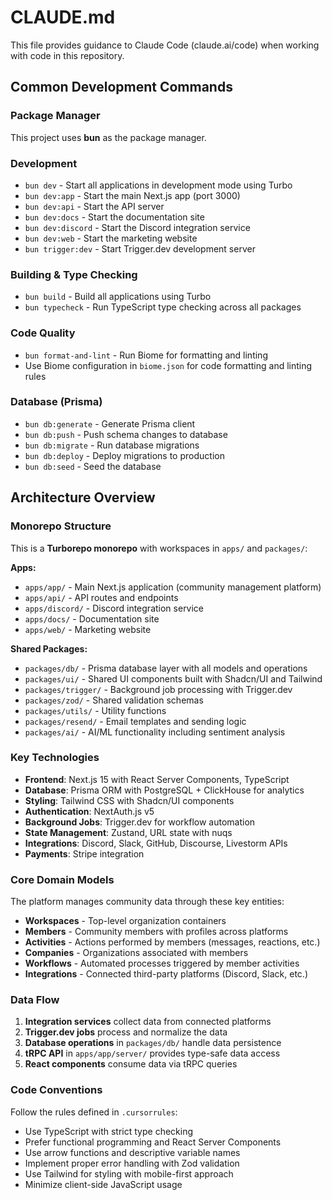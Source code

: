 # CLAUDE.md

This file provides guidance to Claude Code (claude.ai/code) when working with code in this repository.

## Common Development Commands

### Package Manager
This project uses **bun** as the package manager.

### Development
- `bun dev` - Start all applications in development mode using Turbo
- `bun dev:app` - Start the main Next.js app (port 3000)
- `bun dev:api` - Start the API server  
- `bun dev:docs` - Start the documentation site
- `bun dev:discord` - Start the Discord integration service
- `bun dev:web` - Start the marketing website
- `bun trigger:dev` - Start Trigger.dev development server

### Building & Type Checking
- `bun build` - Build all applications using Turbo
- `bun typecheck` - Run TypeScript type checking across all packages

### Code Quality
- `bun format-and-lint` - Run Biome for formatting and linting
- Use Biome configuration in `biome.json` for code formatting and linting rules

### Database (Prisma)
- `bun db:generate` - Generate Prisma client
- `bun db:push` - Push schema changes to database
- `bun db:migrate` - Run database migrations
- `bun db:deploy` - Deploy migrations to production
- `bun db:seed` - Seed the database

## Architecture Overview

### Monorepo Structure
This is a **Turborepo monorepo** with workspaces in `apps/` and `packages/`:

**Apps:**
- `apps/app/` - Main Next.js application (community management platform)
- `apps/api/` - API routes and endpoints  
- `apps/discord/` - Discord integration service
- `apps/docs/` - Documentation site
- `apps/web/` - Marketing website

**Shared Packages:**
- `packages/db/` - Prisma database layer with all models and operations
- `packages/ui/` - Shared UI components built with Shadcn/UI and Tailwind
- `packages/trigger/` - Background job processing with Trigger.dev
- `packages/zod/` - Shared validation schemas
- `packages/utils/` - Utility functions
- `packages/resend/` - Email templates and sending logic
- `packages/ai/` - AI/ML functionality including sentiment analysis

### Key Technologies
- **Frontend**: Next.js 15 with React Server Components, TypeScript
- **Database**: Prisma ORM with PostgreSQL + ClickHouse for analytics
- **Styling**: Tailwind CSS with Shadcn/UI components
- **Authentication**: NextAuth.js v5
- **Background Jobs**: Trigger.dev for workflow automation
- **State Management**: Zustand, URL state with nuqs
- **Integrations**: Discord, Slack, GitHub, Discourse, Livestorm APIs
- **Payments**: Stripe integration

### Core Domain Models
The platform manages community data through these key entities:
- **Workspaces** - Top-level organization containers
- **Members** - Community members with profiles across platforms
- **Activities** - Actions performed by members (messages, reactions, etc.)
- **Companies** - Organizations associated with members
- **Workflows** - Automated processes triggered by member activities
- **Integrations** - Connected third-party platforms (Discord, Slack, etc.)

### Data Flow
1. **Integration services** collect data from connected platforms
2. **Trigger.dev jobs** process and normalize the data
3. **Database operations** in `packages/db/` handle data persistence
4. **tRPC API** in `apps/app/server/` provides type-safe data access
5. **React components** consume data via tRPC queries

### Code Conventions
Follow the rules defined in `.cursorrules`:
- Use TypeScript with strict type checking
- Prefer functional programming and React Server Components
- Use arrow functions and descriptive variable names
- Implement proper error handling with Zod validation
- Use Tailwind for styling with mobile-first approach
- Minimize client-side JavaScript usage